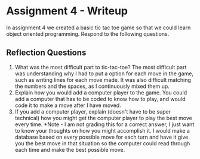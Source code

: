 # Assignment 4 - Writeup

In assignment 4 we created a basic tic tac toe game so that we could learn object oriented programming. Respond to the following questions.

## Reflection Questions

1. What was the most difficult part to tic-tac-toe?
The most difficult part was understanding why I had to put a option for each move in the game, such as writing lines for each move made. It was also difficult matching the numbers and the spaces, as I continuously mixed them up.
2. Explain how you would add a computer player to the game.
You could add a computer that has to be coded to know how to play, and would code it to make a move after I have moved.
3. If you add a computer player, explain (doesn't have to be super technical) how you might get the computer player to play the best move every time. *Note - I am not grading this for a correct answer, I just want to know your thoughts on how you might accomplish it.
I would make a database based on every possible move for each turn and have it give you the best move in that situation so the computer could read through each time and make the best possible move.